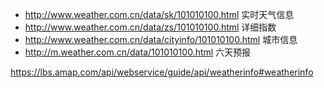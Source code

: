 - http://www.weather.com.cn/data/sk/101010100.html
实时天气信息
- http://www.weather.com.cn/data/zs/101010100.html
详细指数
- http://www.weather.com.cn/data/cityinfo/101010100.html
城市信息
- http://m.weather.com.cn/data/101010100.html
六天预报

https://lbs.amap.com/api/webservice/guide/api/weatherinfo#weatherinfo
